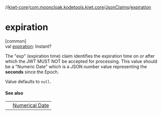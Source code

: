 //[kjwt-core](../../../index.md)/[com.mooncloak.kodetools.kjwt.core](../index.md)/[JsonClaims](index.md)/[expiration](expiration.md)

# expiration

[common]\
val [expiration](expiration.md): Instant?

The &quot;exp&quot; (expiration time) claim identifies the expiration time on or after which the JWT MUST NOT be accepted for processing. This value should be a &quot;Numeric Date&quot; which is a JSON number value representing the **seconds** since the Epoch.

Value defaults to `null`.

#### See also

| | |
|---|---|
|  | [Numerical Date](https://www.rfc-editor.org/rfc/rfc7519#section-2) |
